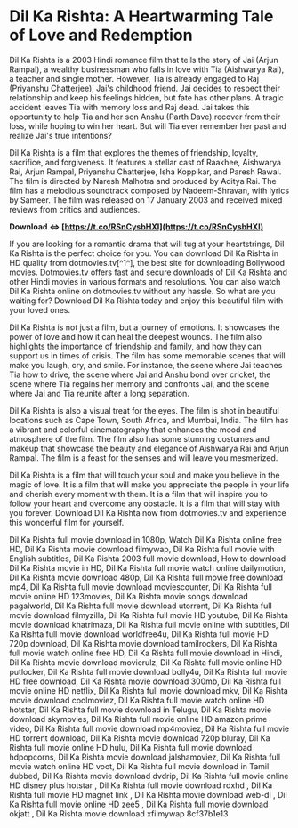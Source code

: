 # Dil Ka Rishta: A Heartwarming Tale of Love and Redemption
 
Dil Ka Rishta is a 2003 Hindi romance film that tells the story of Jai (Arjun Rampal), a wealthy businessman who falls in love with Tia (Aishwarya Rai), a teacher and single mother. However, Tia is already engaged to Raj (Priyanshu Chatterjee), Jai's childhood friend. Jai decides to respect their relationship and keep his feelings hidden, but fate has other plans. A tragic accident leaves Tia with memory loss and Raj dead. Jai takes this opportunity to help Tia and her son Anshu (Parth Dave) recover from their loss, while hoping to win her heart. But will Tia ever remember her past and realize Jai's true intentions?
 
Dil Ka Rishta is a film that explores the themes of friendship, loyalty, sacrifice, and forgiveness. It features a stellar cast of Raakhee, Aishwarya Rai, Arjun Rampal, Priyanshu Chatterjee, Isha Koppikar, and Paresh Rawal. The film is directed by Naresh Malhotra and produced by Aditya Rai. The film has a melodious soundtrack composed by Nadeem-Shravan, with lyrics by Sameer. The film was released on 17 January 2003 and received mixed reviews from critics and audiences.
 
**Download ⇔ [https://t.co/RSnCysbHXl](https://t.co/RSnCysbHXl)**


 
If you are looking for a romantic drama that will tug at your heartstrings, Dil Ka Rishta is the perfect choice for you. You can download Dil Ka Rishta in HD quality from dotmovies.tv[^1^], the best site for downloading Bollywood movies. Dotmovies.tv offers fast and secure downloads of Dil Ka Rishta and other Hindi movies in various formats and resolutions. You can also watch Dil Ka Rishta online on dotmovies.tv without any hassle. So what are you waiting for? Download Dil Ka Rishta today and enjoy this beautiful film with your loved ones.

Dil Ka Rishta is not just a film, but a journey of emotions. It showcases the power of love and how it can heal the deepest wounds. The film also highlights the importance of friendship and family, and how they can support us in times of crisis. The film has some memorable scenes that will make you laugh, cry, and smile. For instance, the scene where Jai teaches Tia how to drive, the scene where Jai and Anshu bond over cricket, the scene where Tia regains her memory and confronts Jai, and the scene where Jai and Tia reunite after a long separation.
 
Dil Ka Rishta is also a visual treat for the eyes. The film is shot in beautiful locations such as Cape Town, South Africa, and Mumbai, India. The film has a vibrant and colorful cinematography that enhances the mood and atmosphere of the film. The film also has some stunning costumes and makeup that showcase the beauty and elegance of Aishwarya Rai and Arjun Rampal. The film is a feast for the senses and will leave you mesmerized.
 
Dil Ka Rishta is a film that will touch your soul and make you believe in the magic of love. It is a film that will make you appreciate the people in your life and cherish every moment with them. It is a film that will inspire you to follow your heart and overcome any obstacle. It is a film that will stay with you forever. Download Dil Ka Rishta now from dotmovies.tv and experience this wonderful film for yourself.
 
Dil Ka Rishta full movie download in 1080p,  Watch Dil Ka Rishta online free HD,  Dil Ka Rishta movie download filmywap,  Dil Ka Rishta full movie with English subtitles,  Dil Ka Rishta 2003 full movie download,  How to download Dil Ka Rishta movie in HD,  Dil Ka Rishta full movie watch online dailymotion,  Dil Ka Rishta movie download 480p,  Dil Ka Rishta full movie free download mp4,  Dil Ka Rishta full movie download moviescounter,  Dil Ka Rishta full movie online HD 123movies,  Dil Ka Rishta movie songs download pagalworld,  Dil Ka Rishta full movie download utorrent,  Dil Ka Rishta full movie download filmyzilla,  Dil Ka Rishta full movie HD youtube,  Dil Ka Rishta movie download khatrimaza,  Dil Ka Rishta full movie online with subtitles,  Dil Ka Rishta full movie download worldfree4u,  Dil Ka Rishta full movie HD 720p download,  Dil Ka Rishta movie download tamilrockers,  Dil Ka Rishta full movie watch online free HD,  Dil Ka Rishta full movie download in Hindi,  Dil Ka Rishta movie download movierulz,  Dil Ka Rishta full movie online HD putlocker,  Dil Ka Rishta full movie download bolly4u,  Dil Ka Rishta full movie HD free download,  Dil Ka Rishta movie download 300mb,  Dil Ka Rishta full movie online HD netflix,  Dil Ka Rishta full movie download mkv,  Dil Ka Rishta movie download coolmoviez,  Dil Ka Rishta full movie watch online HD hotstar,  Dil Ka Rishta full movie download in Telugu,  Dil Ka Rishta movie download skymovies,  Dil Ka Rishta full movie online HD amazon prime video,  Dil Ka Rishta full movie download mp4moviez,  Dil Ka Rishta full movie HD torrent download,  Dil Ka Rishta movie download 720p bluray,  Dil Ka Rishta full movie online HD hulu,  Dil Ka Rishta full movie download hdpopcorns,  Dil Ka Rishta movie download jalshamoviez,  Dil Ka Rishta full movie watch online HD voot,  Dil Ka Rishta full movie download in Tamil dubbed,  Dil Ka Rishta movie download dvdrip,  Dil Ka Rishta full movie online HD disney plus hotstar ,  Dil Ka Rishta full movie download rdxhd ,  Dil Ka Rishta full movie HD magnet link ,  Dil Ka Rishta movie download web-dl ,  Dil Ka Rishta full movie online HD zee5 ,  Dil Ka Rishta full movie download okjatt ,  Dil Ka Rishta movie download xfilmywap
 8cf37b1e13
 
